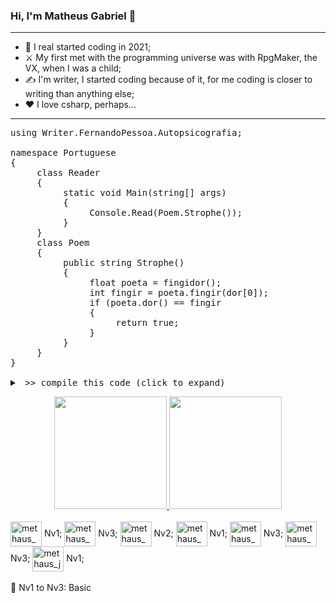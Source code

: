 ### Hi, I'm Matheus Gabriel 👋
---
- 🌱 I real started coding in 2021;
- ⚔️ My first met with the programming universe was with RpgMaker, the VX, when I was a child;
- ✍️ I'm writer, I started coding because of it, for me coding is closer to writing than anything else;
- ❤️ I love csharp, perhaps...
---
<pre>
using Writer.FernandoPessoa.Autopsicografia;

namespace Portuguese
{
     class Reader 
     {
          static void Main(string[] args)
          {
               Console.Read(Poem.Strophe());
          }
     }
     class Poem 
     {
          public string Strophe() 
          {
               float poeta = fingidor();
               int fingir = poeta.fingir(dor[0]);
               if (poeta.dor() == fingir
               {
                    return true;
               }
          }
     }
}

<details><summary> >> compile this code (click to expand)</summary>
<i>O poeta é um fingidor, 
finge tão completamente
Que chega a fingir que é dor
A dor que deveras sente.
(Fernando Pessoa)</i>

📕 This verses are a citation in my first book, i love it. 😊</details></pre>
<div align="center">
  <a href="https://github.com/methaus">
    <img height="180em" src="https://github-readme-stats.vercel.app/api?username=methaus&show_icons=true&theme=dark&include_all_commits=true&count_private=true" />
    <img height="180em" src="https://github-readme-stats.vercel.app/api/top-langs/?username=methaus&layout=compact&langs_count=7&theme=dark" />
  </a>
</div>
<br>
<div>
  <img align="center" alt="methaus_c" width="50" height="40" src="https://cdn.jsdelivr.net/gh/devicons/devicon/icons/c/c-original.svg" /> Nv1;
  <img align="center" alt="methaus_csharp" width="50" height="40" src="https://cdn.jsdelivr.net/gh/devicons/devicon/icons/csharp/csharp-original.svg" /> Nv3;
  <img align="center" alt="methaus_python" width="50" height="40" src="https://cdn.jsdelivr.net/gh/devicons/devicon/icons/python/python-original.svg" /> Nv2;
  <img align="center" alt="methaus_php" width="50" height="40" src="https://cdn.jsdelivr.net/gh/devicons/devicon/icons/php/php-original.svg" /> Nv1;
  <img align="center" alt="methaus_html" width="50" height="40" src="https://cdn.jsdelivr.net/gh/devicons/devicon/icons/html5/html5-original.svg" /> Nv3;
  <img align="center" alt="methaus_css" width="50" height="40" src="https://cdn.jsdelivr.net/gh/devicons/devicon/icons/css3/css3-original.svg" /> Nv3;
  <img align="center" alt="methaus_javascript" width="50" height="40" src="https://cdn.jsdelivr.net/gh/devicons/devicon/icons/javascript/javascript-original.svg" /> Nv1;
</div>
<br>
💚 Nv1 to Nv3: Basic


